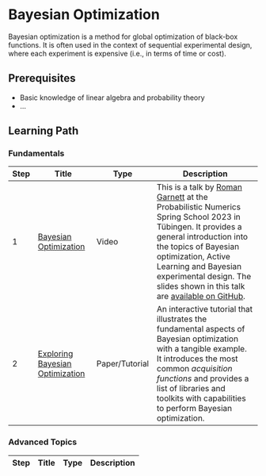 # Bayesian Optimization

Bayesian optimization is a method for global optimization of black-box functions. It is often used in the context of sequential experimental design, where each experiment is expensive (i.e., in terms of time or cost).

## Prerequisites

- Basic knowledge of linear algebra and probability theory
- ...

## Learning Path

### Fundamentals

| Step | Title | Type | Description |
|------|-------|------|-------------|
| 1    | [Bayesian Optimization](https://www.youtube.com/watch?v=wZODGJzKmD0) | Video | This is a talk by [Roman Garnett](https://www.cse.wustl.edu/~garnett/) at the Probabilistic Numerics Spring School 2023 in Tübingen. It provides a general introduction into the topics of Bayesian optimization, Active Learning and Bayesian experimental design. The slides shown in this talk are [available on GitHub](https://github.com/probabilistic-numerics/probnum-spring-school/blob/main/2023_slides/school/garnett.pdf). |
| 2    | [Exploring Bayesian Optimization](https://distill.pub/2020/bayesian-optimization/) | Paper/Tutorial | An interactive tutorial that illustrates the fundamental aspects of Bayesian optimization with a tangible example. It introduces the most common *acquisition functions* and provides a list of libraries and toolkits with capabilities to perform Bayesian optimization. |

### Advanced Topics

| Step | Title | Type | Description |
|------|-------|------|-------------|
